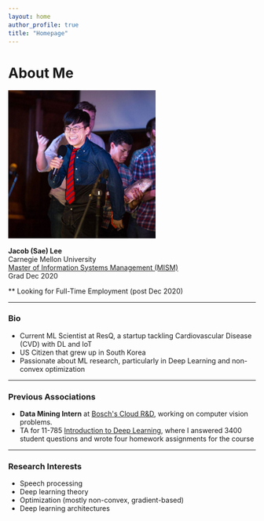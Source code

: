 ```yaml
---
layout: home
author_profile: true
title: "Homepage"
---
```

# About Me
<img src="assets/images/aboutme.jpg" width="300"/> 

**Jacob (Sae) Lee** <br>
Carnegie Mellon University <br>
[Master of Information Systems Management (MISM)](https://www.heinz.cmu.edu/programs/information-systems-management-master/16-month) <br>
Grad Dec 2020 <br>

** Looking for Full-Time Employment (post Dec 2020)

-----
### Bio
* Current ML Scientist at ResQ, a startup tackling Cardiovascular Disease (CVD) with DL and IoT
* US Citizen that grew up in South Korea
* Passionate about ML research, particularly in Deep Learning and non-convex optimization

-----
### Previous Associations
* **Data Mining Intern** at [Bosch's Cloud R&D](https://www.boschsecurity.com/xc/en/solutions/services/retail-services/), working on computer vision problems. 
* TA for 11-785 [Introduction to Deep Learning](http://deeplearning.cs.cmu.edu/), where I answered 3400 student questions and wrote four homework assignments for the course

-----

### Research Interests
* Speech processing
* Deep learning theory
* Optimization (mostly non-convex, gradient-based)
* Deep learning architectures
